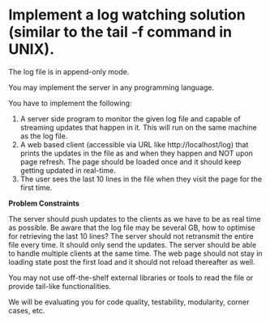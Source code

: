 # Implement a log watching solution (similar to the tail -f command in UNIX). 

The log file is in append-only mode.

You may implement the server in any programming language.

You have to implement the following:
1. A server side program to monitor the given log file and capable of streaming updates that happen in it. This will run on the same machine as the log file.
2. A web based client (accessible via URL like http://localhost/log) that prints the updates in the file as and when they happen and NOT upon page refresh. The page should be loaded once and it should keep getting updated in real-time.
3. The user sees the last 10 lines in the file when they visit the page for the first time.

**Problem Constraints**

The server should push updates to the clients as we have to be as real time as possible.
Be aware that the log file may be several GB, how to optimise for retrieving the last 10 lines?
The server should not retransmit the entire file every time. It should only send the updates.
The server should be able to handle multiple clients at the same time.
The web page should not stay in loading state post the first load and it should not reload thereafter as well.

You may not use off-the-shelf external libraries or tools to read the file or provide tail-like functionalities.

We will be evaluating you for code quality, testability, modularity, corner cases, etc.